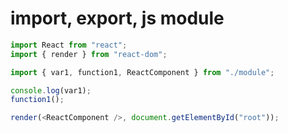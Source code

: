 # import, export, js module



```js
import React from "react";
import { render } from "react-dom";

import { var1, function1, ReactComponent } from "./module";

console.log(var1);
function1();

render(<ReactComponent />, document.getElementById("root"));
```